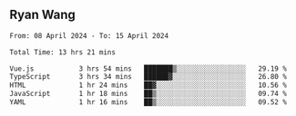## Ryan Wang

<!--START_SECTION:waka-->

```txt
From: 08 April 2024 - To: 15 April 2024

Total Time: 13 hrs 21 mins

Vue.js           3 hrs 54 mins   ███████▒░░░░░░░░░░░░░░░░░   29.19 %
TypeScript       3 hrs 34 mins   ██████▓░░░░░░░░░░░░░░░░░░   26.80 %
HTML             1 hr 24 mins    ██▓░░░░░░░░░░░░░░░░░░░░░░   10.56 %
JavaScript       1 hr 18 mins    ██▒░░░░░░░░░░░░░░░░░░░░░░   09.74 %
YAML             1 hr 16 mins    ██▒░░░░░░░░░░░░░░░░░░░░░░   09.52 %
```

<!--END_SECTION:waka-->
